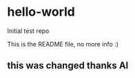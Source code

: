 # hello-world
Initial test repo

This is the README file, no more info 
:)

this was changed
thanks
Al
--
